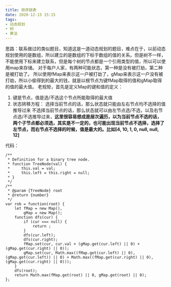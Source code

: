 ```yaml
---
title: 排序链表
date: 2020-12-15 15:15
tags:
- 动态规划
- 树
- 算法
---
```


思路：联系做过的类似题目，知道这是一道动态规划的题目，难点在于，以前动态规划使用的是数组，所以建立的是数组的下标于数组的值的关系。但是树不一样，不能使用下标来建立联系，但是每个树的节点都是一个引用类型的值，所以可以使用map来存储。  对于每户人家，有两种可能状态，第一种是没有被打劫，第二种是被打劫了。 所以使用fMap来表示这一户被打劫了，gMap来表示这一户没有被打劫，所以小偷得到的最大的钱，就是以根节点为键fMap取得的值和gMap取得的值的最大值。 老规矩，首先是定义Map的键和值的定义：
1. 键是节点，值是选/不选这个节点所能取得的最大值
2. 状态转移方程： 选择当前节点的话，那么状态就只能由左右节点均不选择的值推导过来
                不选择当前节点的话，那么状态就可以由左节点选/不选，以及右节点选/不选推导过来，**这里很容易想成是层次遍历，以为当前节点不选的话，两个子节点都必须选，其实是不一定的，也可能出现当前节点不选择，选择了左节点，而右节点不选择的时候，值是最大的。比如[4, 10, 1, 0, null, null, 12]**

代码：
```
/**
 * Definition for a binary tree node.
 * function TreeNode(val) {
 *     this.val = val;
 *     this.left = this.right = null;
 * }
 */
/**
 * @param {TreeNode} root
 * @return {number}
 */
var rob = function(root) {
    let fMap = new Map(),
        gMap = new Map();
    function dfs(cur) {
        if (cur === null) {
            return ;
        }
        dfs(cur.left);
        dfs(cur.right);
        fMap.set(cur, cur.val + (gMap.get(cur.left) || 0) + (gMap.get(cur.right) || 0));
        gMap.set(cur, Math.max((fMap.get(cur.left) || 0), (gMap.get(cur.left)) || 0) + Math.max((fMap.get(cur.right) || 0), (gMap.get(cur.right) || 0)));
    }
    dfs(root);
    return Math.max(fMap.get(root) || 0, gMap.get(root) || 0);
};
```